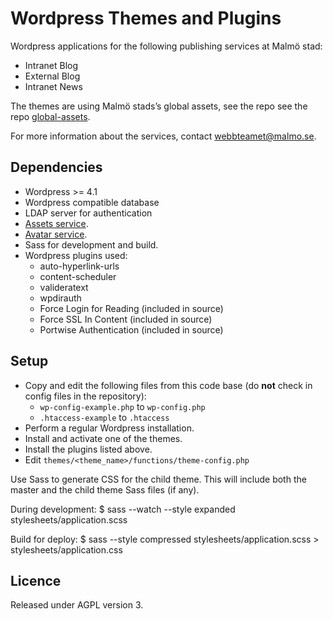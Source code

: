 # Wordpress Themes and Plugins

Wordpress applications for the following publishing services at Malmö stad:
* Intranet Blog
* External Blog
* Intranet News

The themes are using Malmö stads’s global assets, see the repo see the repo [global-assets](https://github.com/malmostad/global-assets).

For more information about the services, contact webbteamet@malmo.se.

## Dependencies
* Wordpress >= 4.1
* Wordpress compatible database
* LDAP server for authentication
* [Assets service](https://github.com/malmostad/intranet-assets).
* [Avatar service](https://github.com/malmostad/intranet-dashboard/wiki/Avatar-Service-API-v1).
* Sass for development and build.
* Wordpress plugins used:
  * auto-hyperlink-urls
  * content-scheduler
  * valideratext
  * wpdirauth
  * Force Login for Reading (included in source)
  * Force SSL In Content (included in source)
  * Portwise Authentication (included in source)

## Setup
* Copy and edit the following files from this code base (do __not__ check in config files in the repository):
  * `wp-config-example.php` to `wp-config.php`
  * `.htaccess-example` to `.htaccess`
* Perform a regular Wordpress installation.
* Install and activate one of the themes.
* Install the plugins listed above.
* Edit `themes/<theme_name>/functions/theme-config.php`

Use Sass to generate CSS for the child theme. This will include both the master and the child theme Sass files (if any).

During development:
  $ sass --watch --style expanded <child-theme>stylesheets/application.scss

Build for deploy:
  $ sass --style compressed  <child-theme>stylesheets/application.scss > <child-theme>stylesheets/application.css

## Licence
Released under AGPL version 3.

